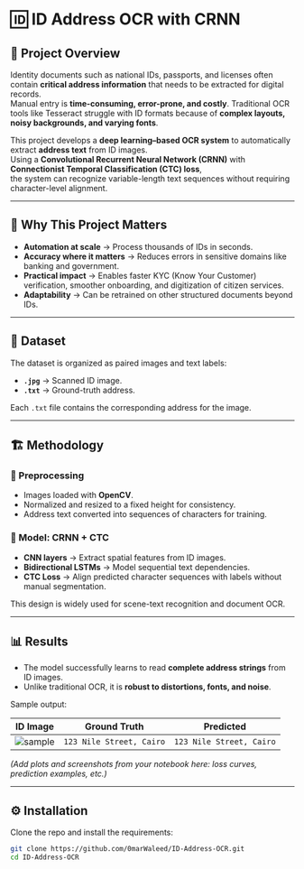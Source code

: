 # 🆔 ID Address OCR with CRNN

## 📖 Project Overview
Identity documents such as national IDs, passports, and licenses often contain **critical address information** that needs to be extracted for digital records.  
Manual entry is **time-consuming, error-prone, and costly**. Traditional OCR tools like Tesseract struggle with ID formats because of **complex layouts, noisy backgrounds, and varying fonts**.  

This project develops a **deep learning–based OCR system** to automatically extract **address text** from ID images.  
Using a **Convolutional Recurrent Neural Network (CRNN)** with **Connectionist Temporal Classification (CTC) loss**,  
the system can recognize variable-length text sequences without requiring character-level alignment.

---

## 🌟 Why This Project Matters
- **Automation at scale** → Process thousands of IDs in seconds.  
- **Accuracy where it matters** → Reduces errors in sensitive domains like banking and government.  
- **Practical impact** → Enables faster KYC (Know Your Customer) verification, smoother onboarding, and digitization of citizen services.  
- **Adaptability** → Can be retrained on other structured documents beyond IDs.  

---

## 📂 Dataset
The dataset is organized as paired images and text labels:  
- **`.jpg`** → Scanned ID image.  
- **`.txt`** → Ground-truth address.  

Each `.txt` file contains the corresponding address for the image.  

---

## 🏗️ Methodology

### 🔧 Preprocessing
- Images loaded with **OpenCV**.  
- Normalized and resized to a fixed height for consistency.  
- Address text converted into sequences of characters for training.  

### 🧠 Model: CRNN + CTC
- **CNN layers** → Extract spatial features from ID images.  
- **Bidirectional LSTMs** → Model sequential text dependencies.  
- **CTC Loss** → Align predicted character sequences with labels without manual segmentation.  

This design is widely used for scene-text recognition and document OCR.  

---

## 📊 Results
- The model successfully learns to read **complete address strings** from ID images.  
- Unlike traditional OCR, it is **robust to distortions, fonts, and noise**.  

Sample output:  

| ID Image | Ground Truth | Predicted |
|----------|--------------|-----------|
| ![sample](sample.jpg) | `123 Nile Street, Cairo` | `123 Nile Street, Cairo` |

*(Add plots and screenshots from your notebook here: loss curves, prediction examples, etc.)*

---

## ⚙️ Installation
Clone the repo and install the requirements:
```bash
git clone https://github.com/0marWaleed/ID-Address-OCR.git
cd ID-Address-OCR
